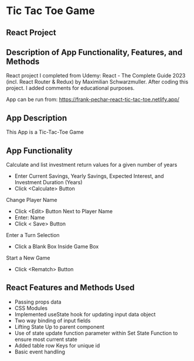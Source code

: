 # Tic Tac Toe Game

## React Project

## Description of App Functionality, Features, and Methods

React project I completed from Udemy: React - The Complete Guide 2023 (incl. React Router & Redux) by Maximilian Schwarzmuller. After coding this project. I added comments for educational purposes.

App can be run from: https://frank-pechar-react-tic-tac-toe.netlify.app/

## App Description

This App is a Tic-Tac-Toe Game

## App Functionality

Calculate and list investment return values for a given number of years

- Enter Current Savings, Yearly Savings, Expected Interest, and Investment Duration (Years)
- Click &lt;Calculate&gt; Button

Change Player Name
          
- Click &lt;Edit&gt; Button Next to Player Name
- Enter: Name
- Click &lt; Save&gt; Button

Enter a Turn Selection

- Click a Blank Box Inside Game Box

Start a New Game

- Click &lt;Rematch&gt; Button

## React Features and Methods Used

- Passing props data
- CSS Modules
- Implemented useState hook for updating input data object
- Two way binding of input fields
- Lifting State Up to parent component
- Use of state update function parameter within Set State Function to ensure most current state
- Added table row Keys for unique id
- Basic event handling

